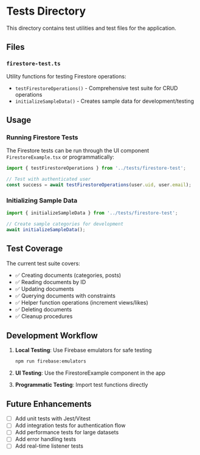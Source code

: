 # Tests Directory

This directory contains test utilities and test files for the application.

## Files

### `firestore-test.ts`
Utility functions for testing Firestore operations:
- `testFirestoreOperations()` - Comprehensive test suite for CRUD operations
- `initializeSampleData()` - Creates sample data for development/testing

## Usage

### Running Firestore Tests

The Firestore tests can be run through the UI component `FirestoreExample.tsx` or programmatically:

```typescript
import { testFirestoreOperations } from '../tests/firestore-test';

// Test with authenticated user
const success = await testFirestoreOperations(user.uid, user.email);
```

### Initializing Sample Data

```typescript
import { initializeSampleData } from '../tests/firestore-test';

// Create sample categories for development
await initializeSampleData();
```

## Test Coverage

The current test suite covers:
- ✅ Creating documents (categories, posts)
- ✅ Reading documents by ID
- ✅ Updating documents
- ✅ Querying documents with constraints
- ✅ Helper function operations (increment views/likes)
- ✅ Deleting documents
- ✅ Cleanup procedures

## Development Workflow

1. **Local Testing**: Use Firebase emulators for safe testing
   ```bash
   npm run firebase:emulators
   ```

2. **UI Testing**: Use the FirestoreExample component in the app

3. **Programmatic Testing**: Import test functions directly

## Future Enhancements

- [ ] Add unit tests with Jest/Vitest
- [ ] Add integration tests for authentication flow
- [ ] Add performance tests for large datasets
- [ ] Add error handling tests
- [ ] Add real-time listener tests